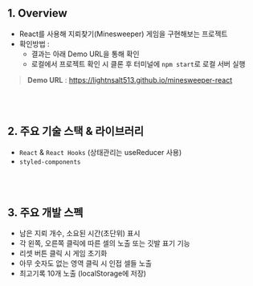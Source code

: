 <br />
<br />

## 1. Overview
* React를 사용해 지뢰찾기(Minesweeper) 게임을 구현해보는 프로젝트
* 확인방법 :
  * 결과는 아래 Demo URL을 통해 확인
  * 로컬에서 프로젝트 확인 시 클론 후 터미널에 `npm start`로 로컬 서버 실행
> **Demo URL** : https://lightnsalt513.github.io/minesweeper-react

<br />
<br />

## 2. 주요 기술 스택 & 라이브러리
  * `React` & `React Hooks` (상태관리는 useReducer 사용)
  * `styled-components`

<br />
<br />

## 3. 주요 개발 스펙
  * 남은 지뢰 개수, 소요된 시간(초단위) 표시
  * 각 왼쪽, 오른쪽 클릭에 따른 셀의 노출 또는 깃발 표기 기능
  * 리셋 버튼 클릭 시 게임 초기화
  * 아무 숫자도 없는 영역 클릭 시 인접 셀들 노출
  * 최고기록 10개 노출 (localStorage에 저장)
